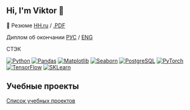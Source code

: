 # <h2 align='left'>Hi, I'm Viktor 👋</h2>

:page_facing_up: Резюме [HH.ru]([https://samara.hh.ru/resume/77994aa0ff03cd1fac0039ed1f5833514a6e56](https://togliatti.hh.ru/resume/52db8742ff0e9cc1ae0039ed1f767636466e6a)) / [.PDF](https://github.com/ViktorZyuzin/ViktorZyuzin/blob/main/Зюзин%20Виктор%20Олегович.pdf)  

Диплом об окончании [РУС](https://github.com/ViktorZyuzin/ViktorZyuzin/blob/main/Зюзин%20Виктор%20Олегович_20232ЦПДС00702%20(1).pdf) / [ENG](https://github.com/ViktorZyuzin/ViktorZyuzin/blob/main/Зюзин%20Виктор%20Олегович_20232ЦПДС00702%20(1).pdf)

СТЭК

[![Python](https://img.shields.io/badge/-Python-464646??style=flat-square&logo=Python)](https://www.python.org/)
[![Pandas](https://img.shields.io/badge/-Pandas-464646??style=flat-square&logo=Pandas)](https://pandas.pydata.org/)
[![Matplotlib](https://img.shields.io/badge/-Matplotlib-464646??style=flat-square&logo=matplotlib)](https://matplotlib.org/)
[![Seaborn](https://img.shields.io/badge/-Seaborn-464646??style=flat-square&logo=Seaborn)](https://seaborn.pydata.org/)
[![PostgreSQL](https://img.shields.io/badge/-PostgreSQL-464646??style=flat-square&logo=PostgreSQL)](https://www.postgresql.org/)
[![PyTorch](https://img.shields.io/badge/-PyTorch-464646??style=flat-square&logo=PyTorch)](https://pytorch.org/)
[![TensorFlow](https://img.shields.io/badge/-TensorFlow-464646??style=flat-square&logo=TensorFlow)](https://www.tensorflow.org/)
[![SKLearn](https://img.shields.io/badge/-Scikit_Learn-464646??style=flat-square&logo=Scikitlearn)](https://scikit-learn.org/)

##  Учебные проекты

[Список учебных проектов](https://github.com/ViktorZyuzin/Portfolio-YandexPracticum/blob/main/README.md)
